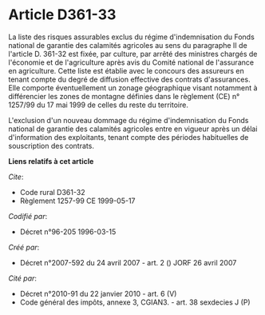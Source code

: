 # Article D361-33

La liste des risques assurables exclus du régime d'indemnisation du Fonds national de garantie des calamités agricoles au
sens du paragraphe II de l'article D. 361-32 est fixée, par culture, par arrêté des ministres chargés de l'économie et de
l'agriculture après avis du Comité national de l'assurance en agriculture. Cette liste est établie avec le concours des
assureurs en tenant compte du degré de diffusion effective des contrats d'assurances. Elle comporte éventuellement un zonage
géographique visant notamment à différencier les zones de montagne définies dans le règlement (CE) n° 1257/99 du 17 mai 1999
de celles du reste du territoire.

L'exclusion d'un nouveau dommage du régime d'indemnisation du Fonds national de garantie des calamités agricoles entre en
vigueur après un délai d'information des exploitants, tenant compte des périodes habituelles de souscription des contrats.

**Liens relatifs à cet article**

_Cite_:

  - Code rural D361-32
  - Règlement 1257-99 CE 1999-05-17

_Codifié par_:

  - Décret n°96-205 1996-03-15

_Créé par_:

  - Décret n°2007-592 du 24 avril 2007 - art. 2 () JORF 26 avril 2007

_Cité par_:

  - Décret n°2010-91 du 22 janvier 2010 - art. 6 (V)
  - Code général des impôts, annexe 3, CGIAN3. - art. 38 sexdecies J (P)
